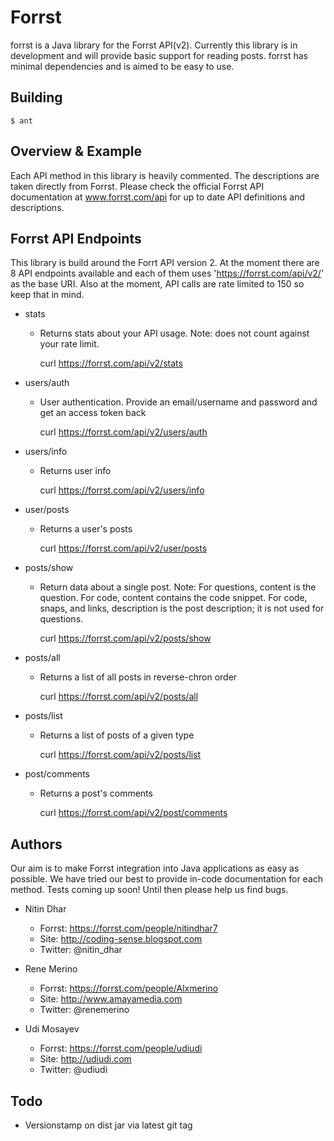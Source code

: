 Forrst
======
forrst is a Java library for the Forrst API(v2). Currently this library is in development and will provide basic support for reading posts. forrst has minimal dependencies and is aimed to be easy to use.

Building
--------
    $ ant

Overview & Example
------------------
Each API method in this library is heavily commented. The descriptions are taken directly from Forrst. Please check the official Forrst API documentation at www.forrst.com/api for up to date API definitions and descriptions.

Forrst API Endpoints
--------------------
This library is build around the Forrt API version 2. At the moment there are 8 API endpoints available and each of them uses 'https://forrst.com/api/v2/' as the base URI. Also at the moment, API calls are rate limited to 150
so keep that in mind.

- stats
  
  - Returns stats about your API usage. Note: does not count against your rate limit.

    curl https://forrst.com/api/v2/stats

- users/auth
  - User authentication. Provide an email/username and password and get an access token back

    curl https://forrst.com/api/v2/users/auth

- users/info
  - Returns user info

    curl https://forrst.com/api/v2/users/info

- user/posts
  - Returns a user's posts

    curl https://forrst.com/api/v2/user/posts

- posts/show
  - Return data about a single post. Note: For questions, content is the question. For code, content contains the code snippet. For code, snaps, and links, description is the post description; it is not used for questions.

    curl https://forrst.com/api/v2/posts/show

- posts/all
  - Returns a list of all posts in reverse-chron order

    curl https://forrst.com/api/v2/posts/all

- posts/list
  - Returns a list of posts of a given type

    curl https://forrst.com/api/v2/posts/list

- post/comments
  - Returns a post's comments

    curl https://forrst.com/api/v2/post/comments

Authors
-------

Our aim is to make Forrst integration into Java applications as easy as possible. We have tried our best to provide in-code documentation for each method.
Tests coming up soon! Until then please help us find bugs.

- Nitin Dhar

  - Forrst: https://forrst.com/people/nitindhar7
  - Site: http://coding-sense.blogspot.com
  - Twitter: @nitin_dhar

- Rene Merino

  - Forrst: https://forrst.com/people/Alxmerino
  - Site: http://www.amayamedia.com
  - Twitter: @renemerino

- Udi Mosayev

  - Forrst: https://forrst.com/people/udiudi
  - Site: http://udiudi.com
  - Twitter: @udiudi

Todo
----

- Versionstamp on dist jar via latest git tag